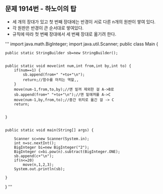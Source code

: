   
## 문제 1914번 - 하노이의 탑 

* 세 개의 장대가 있고 첫 번째 장대에는 반경이 서로 다른 n개의 원판이 쌓여 있다. 
* 각 원판은 반경이 큰 순서대로 쌓여있다. 
* 규칙에 따라 첫 번째 장대에서 세 번째 장대로 옮기려 한다.

'''
import java.math.BigInteger;
import java.util.Scanner;
public class Main {

	public static StringBuilder sb=new StringBuilder();
	
	
	public static void move(int num,int from,int by,int to) {
		if(num==1) {
			sb.append(from+" "+to+"\n");
			return;//함수를 마치는 역할,,
		}
		move(num-1,from,to,by);//맨 밑꺼 제외한 걸 A->B로  
		sb.append(from+" "+to+"\n");//맨 밑에꺼를 A->C
		move(num-1,by,from,to);//중간 위치로 옮긴 걸 -> C
		return;	
		
		
	}
	
	
	public static void main(String[] args) {
		
		Scanner sc=new Scanner(System.in);
		int n=sc.nextInt();
		BigInteger bi=new BigInteger("2");
		BigInteger c=bi.pow(n).subtract(BigInteger.ONE);
		sb.append(c+"\n");
		if(n<=20)
			move(n,1,2,3);
		System.out.println(sb);
	
	}
}
'''
